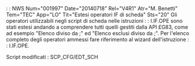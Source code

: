  :  : NWS Num="001997" Date="20140718" Rel="V4R1" Atr="M. Benetti" Tem="TEC" App="LO" Tit="Estesi operatori IF di scheda" Sts="20"
Gli operatori utilizzabili negli script di scheda nelle istruzioni  :  : I.IF.OPE sono stati estesi andando a comprendere tutti quelli gestiti dalla API £G83, come ad esempio "Elenco diviso da ;" ed
"Elenco esclusi diviso da ;".
Per l'elenco completo degli operatori ammessi fare riferimento al wizard dell'istruzione  :  : I.IF.OPE.

Script modificati : 
SCP_CFG/EDT_SCH
